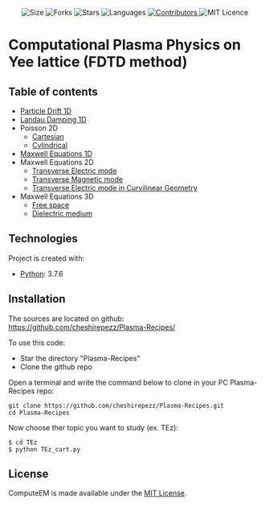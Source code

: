 <!-- Meta-Badges -->
</p>

<p align="center">
    <img alt="Size" src="https://img.shields.io/github/repo-size/cheshirepezz/Plasma-Recipes">
  </a>
  <img alt="Forks" src="https://img.shields.io/github/forks/cheshirepezz/Plasma-Recipes">
  </a>
  <img alt="Stars" src="https://img.shields.io/github/stars/cheshirepezz/Plasma-Recipes">
  </a>
  <img alt="Languages" src="https://img.shields.io/github/languages/count/cheshirepezz/Plasma-Recipes">
  </a>
  <a href="https://github.com/cheshirepezz/Plasma-Recipes/graphs/contributors">
    <img alt="Contributors" src="https://img.shields.io/github/contributors/cheshirepezz/Plasma-Recipes">
  </a>
  <img alt="MIT Licence" src="https://img.shields.io/github/license/cheshirepezz/Plasma-Recipes">
  </a>
  
</p>

# Computational Plasma Physics on Yee lattice (FDTD method)

## Table of contents
* [Particle Drift 1D](https://github.com/cheshirepezz/Plasma-Recipes/tree/master/Drift)
* [Landau Damping 1D](https://github.com/cheshirepezz/Plasma-Recipes/tree/master/Landau_Damping)
* Poisson 2D
  * [Cartesian](https://github.com/cheshirepezz/Plasma-Recipes/tree/master/Poisson2D/Cartesian)
  * [Cylindrical](https://github.com/cheshirepezz/Plasma-Recipes/tree/master/Poisson2D/Cylindrical)
* [Maxwell Equations 1D](https://github.com/cheshirepezz/Plasma-Recipes/tree/master/Maxwell1D)
* Maxwell Equations 2D
  * [Transverse Electric mode](https://github.com/cheshirepezz/Plasma-Recipes/tree/master/TEz)
  * [Transverse Magnetic mode](https://github.com/cheshirepezz/Plasma-Recipes/tree/master/TMz)
  * [Transverse Electric mode in Curvilinear Geometry](https://github.com/cheshirepezz/Plasma-Recipes/tree/master/TEz-Curve)
* Maxwell Equations 3D
  * [Free space](https://github.com/cheshirepezz/Plasma-Recipes/tree/master/Maxwell3D/free)
  * [Dielectric medium](https://github.com/cheshirepezz/Plasma-Recipes/tree/master/Maxwell3D/dielectric)

## Technologies
Project is created with:
* [Python](https://www.python.org/): 3.7.6
	
## Installation

The sources are located on github: https://github.com/cheshirepezz/Plasma-Recipes/

To use this code:
* Star the directory "Plasma-Recipes" 
* Clone the github repo

Open a terminal and write the command below to clone in your PC Plasma-Recipes repo:

```
git clone https://github.com/cheshirepezz/Plasma-Recipes.git
cd Plasma-Recipes
```
Now choose ther topic you want to study (ex. TEz):

```
$ cd TEz
$ python TEz_cart.py
```
## License

ComputeEM is made available under the [MIT License](https://github.com/cheshirepezz/Plasma-Recipes/blob/master/LICENSE).
